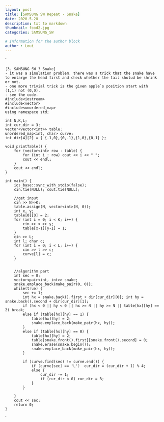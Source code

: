 ```yaml
---
layout: post
title: [SAMSUNG SW Repeat - Snake]
date: 2020-5-28
description: txt to markdown
thumbnail: food2.jpg
categories: SAMSUNG_SW

# Information for the author block
author : Loui
---
```


`

	[3. SAMSUNG SW ? Snake]
	- it was a simulation problem. there was a trick that the snake have to enlarge the head first and check whether the tail sholud be shrink or not.
	- one more trivial trick is the given apple`s position start with (1,1) not (0,0).
	- see the code.
	#include<iostream>
	#include<vector>
	#include<unordered_map>
	using namespace std;
	
	int N,K,L;
	int cur_dir = 3;
	vector<vector<int>> table;
	unordered_map<int, char> curve;
	int dir[4][2] = { {-1,0},{0,-1},{1,0},{0,1} };
	
	void printTable() {
		for (vector<int> row : table) {
			for (int i : row) cout << i << " ";
			cout << endl;
		}
		cout << endl;
	}
	
	int main() {
		ios_base::sync_with_stdio(false);
		cin.tie(NULL); cout.tie(NULL);
	
		//get input
		cin >> N>>K;
		table.assign(N, vector<int>(N, 0));
		int x, y;
		table[0][0] = 2;
		for (int i = 0; i < K; i++) {
			cin >> x >> y;
			table[x-1][y-1] = 1;
		}
		cin >> L;
		int l; char c;
		for (int i = 0; i < L; i++) {
			cin >> l >> c;
			curve[l] = c;
		}
	
	
		//algorithm part
		int sec = 0;
		vector<pair<int, int>> snake;
		snake.emplace_back(make_pair(0, 0));
		while(true) {
			sec += 1;
			int hx = snake.back().first + dir[cur_dir][0]; int hy = snake.back().second + dir[cur_dir][1];
			if (hx < 0 || hy < 0 || hx >= N || hy >= N || table[hx][hy] == 2) break;
			else if (table[hx][hy] == 1) {
				table[hx][hy] = 2;
				snake.emplace_back(make_pair(hx, hy));
			}
			else if (table[hx][hy] == 0) {
				table[hx][hy] = 2;
				table[snake.front().first][snake.front().second] = 0;
				snake.erase(snake.begin());
				snake.emplace_back(make_pair(hx, hy));
			}
	
			if (curve.find(sec) != curve.end()) {
				if (curve[sec] == 'L') 	cur_dir = (cur_dir + 1) % 4;
				else {
					cur_dir -= 1;
					if (cur_dir < 0) cur_dir = 3;
				}
			}
	
		}
		cout << sec;
		return 0;
	}
	
`

